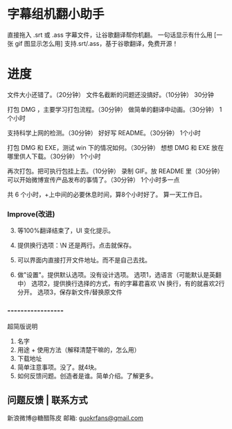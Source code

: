 # 字幕组机翻小助手 
直接拖入 .srt 或 .ass 字幕文件，让谷歌翻译帮你机翻。
一句话显示有什么用
[一张 gif 图显示怎么用]
支持.srt/.ass，基于谷歌翻译，免费开源！

# 进度
文件大小还错了。（20分钟）
文件名截断的问题还没搞好。（10分钟）
30分钟

打包 DMG ，主要学习打包流程。（30分钟）
做简单的翻译中动画。（30分钟）
1个小时

支持科学上网的检测。（30分钟）
好好写 README。（30分钟）
1个小时

打包 DMG 和 EXE，测试 win 下的情况如何。（30分钟）
想想 DMG 和 EXE 放在哪里供人下载。（30分钟）
1个小时

再次打包。把可执行包挂上去。（10分钟）
录制 GIF。放 README 里（30分钟）
可以开始微博宣传产品发布的事情了。（30分钟）
1个小时多一点

共 6 个小时，+上中间的必要休息时间，算8个小时好了。
算一天工作日。

### Improve(改进)

3. 等100%翻译结束了，UI 变化提示。

4. 提供换行选项：\N 还是两行。点击就保存。

5. 可以界面内直接打开文件地址。而不是自己去找。

6. 做"设置"。提供默认选项。没有设计选项。 选项1，选语言（可能默认是英翻中）  选项2，提供换行选择的方式，有的字幕君喜欢 \N 换行，有的就喜欢2行分开。  选项3，保存新文件/替换原文件

### -----------------

超简版说明
1. 名字
2. 用途 + 使用方法（解释清楚干嘛的，怎么用）
3. 下载地址
4. 简单注意事项。没了。就4块。
5. 如何反馈问题。创造者是谁。简单介绍。了解更多。

## 问题反馈 | 联系方式
新浪微博@糖醋陈皮
邮箱: guokrfans@gmail.com

